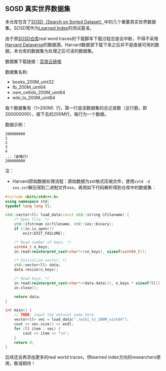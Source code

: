 ## SOSD 真实世界数据集

本仓库包含了[SOSD（Search on Sorted Dataset）](https://arxiv.org/pdf/1911.13014.pdf)中的几个重要真实世界数据集。SOSD常作为[Learned Index](https://arxiv.org/pdf/1712.01208.pdf)的测试基准。

由于原[SOSD仓库](https://github.com/learnedsystems/SOSD)real word traces的下载脚本下载过程总是会中断，不得不采用[Harvard Dataverse](https://dataverse.harvard.edu/dataset.xhtml?persistentId=doi:10.7910/DVN/JGVF9A)的数据源。Harvard数据源下载下来之后并不是直接可用的数据，本仓库的数据集为处理之后可读的数据集。

数据集下载链接：[百度云链接]()

数据集名称:
- books_200M_uint32
- fb_200M_uint64
- osm_cellids_200M_uint64
- wiki_ts_200M_uint64

每个数据集有（1+200M）行，第一行是该数据集的总记录数（总行数，即200000000），接下去的200M行，每行为一个数据。

数据示例：
```
200000000
1
2
3
4
...（省略行）
200000000
```

注：
- Harvard原始数据处理流程：原始数据为zst格式压缩文件，使用`zstd -d xxx.zst`解压得到二进制文件xxx，再用如下代码解析得到仓库中的数据集：
```cpp
#include <bits/stdc++.h>
using namespace std;
typedef long long ll;

std::vector<ll> load_data(const std::string &filename) {
    /* Open file. */
    std::ifstream in(filename, std::ios::binary);
    if (!in.is_open())
        exit(EXIT_FAILURE);

    /* Read number of keys. */
    uint64_t n_keys;
    in.read(reinterpret_cast<char*>(&n_keys), sizeof(uint64_t));

    /* Initialize vector. */
    std::vector<ll> data;
    data.resize(n_keys);

    /* Read keys. */
    in.read(reinterpret_cast<char*>(data.data()), n_keys * sizeof(ll));
    in.close();

    return data;
}

int main() {
    // TODO: input the dataset name here
    vector<ll> vec = load_data("./wiki_ts_200M_uint64");
    cout << vec.size() << endl;
    for (ll item : vec) {
        cout << item << "\n";
    }
    return 0;
}
```

后续还会再添加更多的real world traces，供learned index方向的researchers使用，敬请期待！
